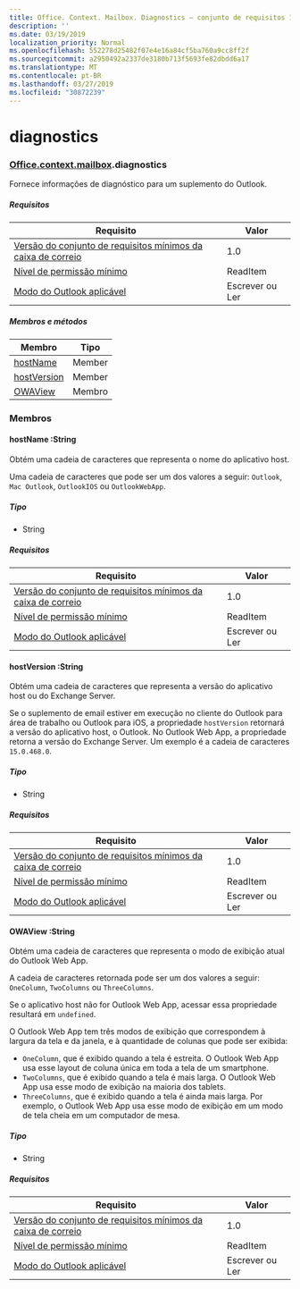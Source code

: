 ```yaml
---
title: Office. Context. Mailbox. Diagnostics – conjunto de requisitos 1,7
description: ''
ms.date: 03/19/2019
localization_priority: Normal
ms.openlocfilehash: 552278d25482f07e4e16a84cf5ba760a9cc8ff2f
ms.sourcegitcommit: a2950492a2337de3180b713f5693fe82dbdd6a17
ms.translationtype: MT
ms.contentlocale: pt-BR
ms.lasthandoff: 03/27/2019
ms.locfileid: "30872239"
---
```

# <a name="diagnostics"></a>diagnostics

### <a name="officeofficemdcontextofficecontextmdmailboxofficecontextmailboxmddiagnostics"></a>[Office](Office.md)[.context](Office.context.md)[.mailbox](Office.context.mailbox.md).diagnostics

Fornece informações de diagnóstico para um suplemento do Outlook.

##### <a name="requirements"></a>Requisitos

|Requisito| Valor|
|---|---|
|[Versão do conjunto de requisitos mínimos da caixa de correio](/office/dev/add-ins/reference/requirement-sets/outlook-api-requirement-sets)| 1.0|
|[Nível de permissão mínimo](/outlook/add-ins/understanding-outlook-add-in-permissions)| ReadItem|
|[Modo do Outlook aplicável](/outlook/add-ins/#extension-points)| Escrever ou Ler|

##### <a name="members-and-methods"></a>Membros e métodos

| Membro | Tipo |
|--------|------|
| [hostName](#hostname-string) | Member |
| [hostVersion](#hostversion-string) | Member |
| [OWAView](#owaview-string) | Membro |

### <a name="members"></a>Membros

####  <a name="hostname-string"></a>hostName :String

Obtém uma cadeia de caracteres que representa o nome do aplicativo host.

Uma cadeia de caracteres que pode ser um dos valores a seguir: `Outlook`, `Mac Outlook`, `OutlookIOS` ou `OutlookWebApp`.

##### <a name="type"></a>Tipo

*   String

##### <a name="requirements"></a>Requisitos

|Requisito| Valor|
|---|---|
|[Versão do conjunto de requisitos mínimos da caixa de correio](/office/dev/add-ins/reference/requirement-sets/outlook-api-requirement-sets)| 1.0|
|[Nível de permissão mínimo](/outlook/add-ins/understanding-outlook-add-in-permissions)| ReadItem|
|[Modo do Outlook aplicável](/outlook/add-ins/#extension-points)| Escrever ou Ler|

####  <a name="hostversion-string"></a>hostVersion :String

Obtém uma cadeia de caracteres que representa a versão do aplicativo host ou do Exchange Server.

Se o suplemento de email estiver em execução no cliente do Outlook para área de trabalho ou Outlook para iOS, a propriedade `hostVersion` retornará a versão do aplicativo host, o Outlook. No Outlook Web App, a propriedade retorna a versão do Exchange Server. Um exemplo é a cadeia de caracteres `15.0.468.0`.

##### <a name="type"></a>Tipo

*   String

##### <a name="requirements"></a>Requisitos

|Requisito| Valor|
|---|---|
|[Versão do conjunto de requisitos mínimos da caixa de correio](/office/dev/add-ins/reference/requirement-sets/outlook-api-requirement-sets)| 1.0|
|[Nível de permissão mínimo](/outlook/add-ins/understanding-outlook-add-in-permissions)| ReadItem|
|[Modo do Outlook aplicável](/outlook/add-ins/#extension-points)| Escrever ou Ler|

####  <a name="owaview-string"></a>OWAView :String

Obtém uma cadeia de caracteres que representa o modo de exibição atual do Outlook Web App.

A cadeia de caracteres retornada pode ser um dos valores a seguir: `OneColumn`, `TwoColumns` ou `ThreeColumns`.

Se o aplicativo host não for Outlook Web App, acessar essa propriedade resultará em `undefined`.

O Outlook Web App tem três modos de exibição que correspondem à largura da tela e da janela, e à quantidade de colunas que pode ser exibida:

*   `OneColumn`, que é exibido quando a tela é estreita. O Outlook Web App usa esse layout de coluna única em toda a tela de um smartphone.
*   `TwoColumns`, que é exibido quando a tela é mais larga. O Outlook Web App usa esse modo de exibição na maioria dos tablets.
*   `ThreeColumns`, que é exibido quando a tela é ainda mais larga. Por exemplo, o Outlook Web App usa esse modo de exibição em um modo de tela cheia em um computador de mesa.

##### <a name="type"></a>Tipo

*   String

##### <a name="requirements"></a>Requisitos

|Requisito| Valor|
|---|---|
|[Versão do conjunto de requisitos mínimos da caixa de correio](/office/dev/add-ins/reference/requirement-sets/outlook-api-requirement-sets)| 1.0|
|[Nível de permissão mínimo](/outlook/add-ins/understanding-outlook-add-in-permissions)| ReadItem|
|[Modo do Outlook aplicável](/outlook/add-ins/#extension-points)| Escrever ou Ler|
